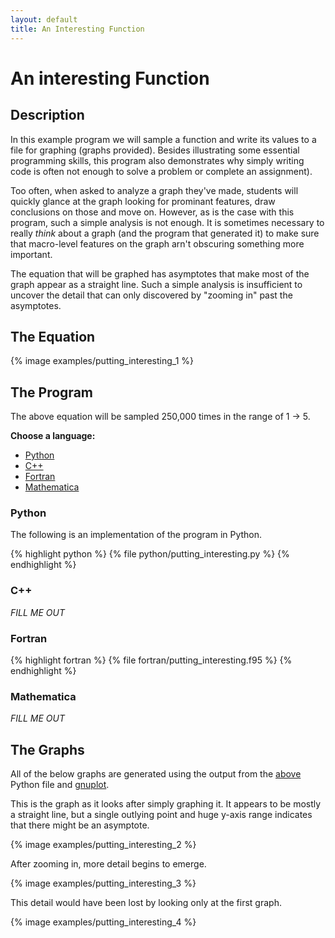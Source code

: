 ```yaml
---
layout: default
title: An Interesting Function
---
```


# An interesting Function

## Description

In this example program we will sample a function and write its values to a file for graphing (graphs provided).  Besides illustrating some essential programming skills, this program also demonstrates why simply writing code is often not enough to solve a problem or complete an assignment).

Too often, when asked to analyze a graph they've made, students will quickly glance at the graph looking for prominant features, draw conclusions on those and move on.  However, as is the case with this program, such a simple analysis is not enough.  It is sometimes necessary to really *think* about a graph (and the program that generated it) to make sure that macro-level features on the graph arn't obscuring something more important.

The equation that will be graphed has asymptotes that make most of the graph appear as a straight line.  Such a simple analysis is insufficient to uncover the detail that can only discovered by "zooming in" past the asymptotes.

## The Equation

{% image examples/putting_interesting_1 %}

## The Program

The above equation will be sampled 250,000 times in the range of 1 &rarr; 5.

**Choose a language:**

* [Python](#python)
* [C++](#cpp)
* [Fortran](#fortran)
* [Mathematica](#mathematica)

<a name="python"></a>
### Python
<div style="clear:both;"></div>

The following is an implementation of the program in Python.

{% highlight python %}
{% file python/putting_interesting.py %}
{% endhighlight %}

<a name="cpp"></a>
### C++
<div style="clear:both;"></div>

*FILL ME OUT*

<a name="fortran"></a>
### Fortran
<div style="clear:both;"></div>

{% highlight fortran %}
{% file fortran/putting_interesting.f95 %}
{% endhighlight %}

<a name="Mathematica"></a>
### Mathematica
<div style="clear:both;"></div>

*FILL ME OUT*

## The Graphs

All of the below graphs are generated using the output from the [above](#python) Python file and [gnuplot](http://www.gnuplot.info/).


This is the graph as it looks after simply graphing it.  It appears to be mostly a straight line, but a single outlying point and huge y-axis range indicates that there might be an asymptote.

{% image examples/putting_interesting_2 %}

After zooming in, more detail begins to emerge.

{% image examples/putting_interesting_3 %}

This detail would have been lost by looking only at the first graph.

{% image examples/putting_interesting_4 %}

